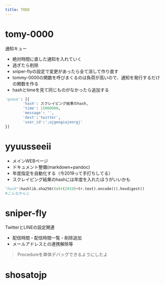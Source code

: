 ```yaml
---
title: TODO
---
```


# tomy-0000

通知キュー

* 絶対時間に直した通知を入れていく
* 過ぎたら削除
* sniper-flyの設定で変更があったら全て消して作り直す
* tommy-0000の関数を呼びまくるのは負荷が高いので、通知を発行するだけの関数を作る
* hashとtimeを見て同じものがなかったら追加する
```py
'queue': [{
        'hash': スクレイピング結果のhash,
        'time': 15000000,
        'message': '',
        'dest':'twitter',
        'user_id':';ajgeogiajeorgj'
}]
```

# yyuusseeii
* メインWEBページ
* ドキュメント整備(markdown+pandoc)
* 年度指定を自動化する（今2019って手打ちしてる）
* スクレイピング結果のhashには年度を入れたほうがいいかも

```py
"hash":hashlib.sha256((str(2019)+tr.text).encode()).hexdigest()
#こんなかんじ
```

# sniper-fly
TwitterとLINEの設定関連

* 配信時間・配信時間一覧・削除追加
* メールアドレスとの連携解除等

> Procedureを単体デバッグできるようにしたよ

# shosatojp
